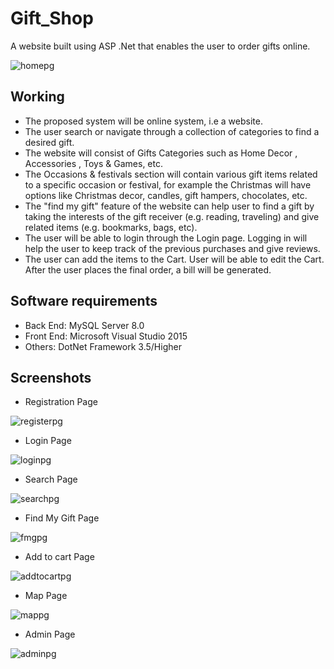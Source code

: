# Gift_Shop
A website built using ASP .Net that enables the user to order gifts online.

![homepg](https://user-images.githubusercontent.com/32535755/220684174-3e6d5f20-90ea-47cf-be64-76c4c172c50f.JPG)


## Working
* The proposed system will be online system, i.e a website.
* The user search or navigate through a collection of categories to find a desired gift.
* The website will consist of Gifts Categories such as Home Decor , Accessories , Toys & Games, etc.
* The Occasions & festivals section will contain various gift items related to a specific occasion or festival, for example the Christmas will have options like Christmas decor, candles, gift hampers, chocolates, etc.
* The "find my gift" feature of the website can help user to find a gift by taking the interests of the gift receiver (e.g. reading,  traveling) and give related items (e.g. bookmarks, bags, etc).
* The user will be able to login through the Login page. Logging in will help the user to keep track of the previous purchases and give reviews.
* The user can add the items to the Cart. User will be able to edit the Cart. After the user places the final order, a bill will be generated.

## Software requirements
* Back End:
MySQL Server 8.0
* Front End:
Microsoft Visual Studio 2015
* Others:
DotNet Framework 3.5/Higher

## Screenshots

* Registration Page

![registerpg](https://user-images.githubusercontent.com/32535755/220685412-dfa7d58e-9698-4b5b-9f4d-eab57557b192.JPG)


* Login Page

![loginpg](https://user-images.githubusercontent.com/32535755/220685304-4e46d2e5-6586-427d-9688-6cbbd8d58fcf.JPG)


* Search Page

![searchpg](https://user-images.githubusercontent.com/32535755/220685576-5b673fc9-c5f2-4488-9bc5-b1e3864cec62.JPG)


* Find My Gift Page

![fmgpg](https://user-images.githubusercontent.com/32535755/220685681-d17d95f4-24c1-473b-ae8b-1e18e743bf46.JPG)


* Add to cart Page

![addtocartpg](https://user-images.githubusercontent.com/32535755/220685786-1fd873f5-1f9a-4af0-9cf6-fab322e9bb3a.JPG)


* Map Page

![mappg](https://user-images.githubusercontent.com/32535755/220685962-d7e2f40c-0104-444c-bb86-bac0e7be3f66.JPG)


* Admin Page

![adminpg](https://user-images.githubusercontent.com/32535755/220686127-69bbb86a-db06-4e68-b2b6-48da5c28f338.JPG)


